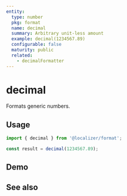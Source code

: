 ```yaml
---
entity:
  type: number
  pkg: format
  name: decimal
  summary: Arbitrary unit-less amount
  example: decimal(1234567.89)
  configurable: false
  maturity: public
  related:
    - decimalFormatter
---
```


# decimal <Package name="format"/>

Formats generic numbers.

## Usage

```typescript twoslash
import { decimal } from '@localizer/format';

const result = decimal(1234567.89);
```

## Demo

<script setup>
  import { ref } from 'vue';
  import { NFormItem } from 'naive-ui/es/form';
  import { NInputNumber } from 'naive-ui/es/input-number';
  import NumberFormatOptionsForm from './NumberFormatOptionsForm.vue';

  const value = ref(1234567.89);
</script>

<EntityDemo :args="[value]">
  <NFormItem label="Value">
    <NInputNumber clearable v-model:value="value" />
  </NFormItem>
</EntityDemo>

## See also

<Entities />
